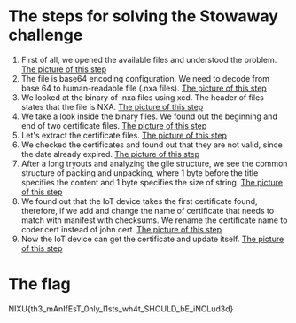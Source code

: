 # The steps for solving the Stowaway challenge 

1. First of all, we opened the available files and understood the problem. [The picture of this step](step1.png)
2. The file is base64 encoding configuration. We need to decode from base 64 to human-readable file (.nxa files). [The picture of this step](step2.png)
3. We looked at the binary of .nxa files using xcd. The header of files states that the file is NXA. [The picture of this step](step3.png)
4. We take a look inside the binary files. We found out the beginning and end of two certificate files. [The picture of this step](step4.png)
5. Let's extract the certificate files. [The picture of this step](step5.png)
6. We checked the certificates and found out that they are not valid, since the date already expired. [The picture of this step](step6.png)
7. After a long tryouts and analyzing the gile structure, we see the common structure of packing and unpacking, where 1 byte before the title specifies the content and 1 byte specifies the size of string. [The picture of this step](step7.png)
8. We found out that the IoT device takes the first certificate found, therefore, if we add and change the name of certificate that needs to match with manifest with checksums. We rename the certificate name to coder.cert instead of john.cert. [The picture of this step](step8.png)
9. Now the IoT device can get the certificate and update itself. [The picture of this step](step9.png)

# The flag 
NIXU{th3_mAnIfEsT_0nly_l1sts_wh4t_SHOULD_bE_iNCLud3d}
